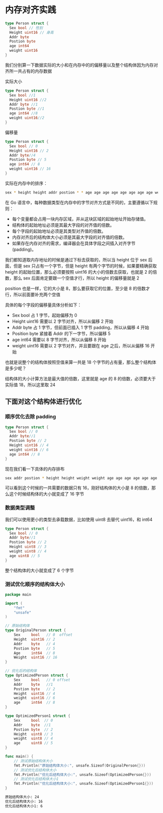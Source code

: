 <!--
 * @Author: shgopher shgopher@gmail.com
 * @Date: 2024-03-12 14:21:48
 * @LastEditors: shgopher shgopher@gmail.com
 * @LastEditTime: 2024-03-12 15:09:07
 * @FilePath: /GOFamily/工程/内存对齐实践/README.md
 * @Description: 
 * 
 * Copyright (c) 2024 by shgopher, All Rights Reserved. 
-->
# 内存对齐实践
```go
type Person struct {
  Sex bool // 性别
  Height uint16 // 身高
  Addr byte
  Postion byte
  age int64
  weight uint16
}
```
我们分别算一下数据实际的大小和在内存中的的偏移量以及整个结构体因为内存对齐所一共占有的内存数据

实际大小
```go
type Person struct {
  Sex bool //1
  Height uint16 //2
  Addr byte //1
  Postion byte //1
  age int64 //8
  weight uint16//2
}
```
偏移量
```go
type Person struct {
  Sex bool // 0
  Height uint16 // 2
  Addr byte//4
  Postion byte // 5
  age int64 // 8
  weight uint16 // 16
}
```

实际在内存中的排序：
```bash
sex * height height addr postion * * age age age age age age age age weight weight 
```

在 Go 语言中，每种数据类型在内存中的字节对齐方式是不同的，主要遵循以下规则：

- 每个变量都会占用一块内存区域，并从这块区域的起始地址开始存储值。
- 结构体的起始地址必须是其最大字段的对齐值的倍数。
- 每个字段的起始地址必须是其类型对齐值的倍数。
- 内存对齐后的结构体大小必须是其最大字段的对齐值的倍数。
- 如果存在内存对齐的需求，编译器会在具体字段之间插入对齐字节 (padding)。


我们都知道取内存地址的时候是通过下标去获取的，所以当 height 位于 sex 后面，但是 sex 只占有一个字节，但是 height 有两个字节的时候，如果要精确获取 height 的起始位置，那么必须要按照 uint16 的大小的倍数去获取，也就是 2 的倍数，那么 sex 后面肯定要跟一个空值才行，所以 height 的偏移量就是 2

position 也是一样，它的大小是 8，那么要获取它的位置，至少是 8 的倍数才行，所以前面要补充两个空值

具体的每个字段的偏移量具体分析如下：

- Sex bool 占 1 字节，起始偏移为 0
- Height uint16 需要以 2 字节对齐，所以从偏移 2 开始
- Addr byte 占 1 字节，但前面已插入 1 字节 padding，所以从偏移 4 开始
- Position byte 紧接着 Addr 的下一字节，所以偏移 5
- age int64 需要以 8 字节对齐，所以从偏移 8 开始
- weight uint16 需要以 2 字节对齐，并且要跟在 age 之后，所以从偏移 16 开始

也就是说整个的结构体按照空值来算一共是 18 个字节的占有量，那么整个结构体是多少呢？

结构体的大小计算方法是最大值的倍数，这里就是 age 的 8 的倍数，必须要大于实际值 18，所以这里取 24

## 下面对这个结构体进行优化
### 顺序优化去除 padding
```go
type Person struct {
  Sex bool // 0
  Addr byte//1
  Postion byte // 2
  Height uint16 // 4
  weight uint16 // 6
  age int64 // 8
}
```
现在我们看一下具体的内存排布
```bash
sex addr postion * height height weight weight age age age age age age age age
```
可以看到这个时候的一共需要的数据只有 16，刚好结构体的大小是 8 的倍数，那么这个时候结构体的大小就变成了 16 字节

### 数据类型调整
我们可以使用更小的类型去承载数据，比如使用 uint8 去替代 uint16，和 int64

```go
type Person struct {
  Sex bool // 0
  Addr byte//1
  Postion byte // 2
  Height uint8 // 3
  weight uint8 // 4
  age uint8 // 5
}
```
整个结构体的大小就变成了 6 个字节
### 测试优化顺序的结构体大小

```go
package main

import (
	"fmt"
	"unsafe"
)

// 原始结构体
type OriginalPerson struct {
	Sex     bool   // 0  offset
	Height  uint16 // 2
	Addr    byte   // 4
	Postion byte   // 5
	Age     int64  // 8
	Weight  uint16 // 16
}

// 优化后的结构体
type OptimizedPerson struct {
	Sex     bool   // 0 offset
	Addr    byte   //1
	Postion byte   // 2
	Height  uint16 // 4
	weight  uint16 // 6
	age     int64  // 8
}

type OptimizedPerson1 struct {
	Sex     bool  // 0
	Addr    byte  //1
	Postion byte  // 2
	Height  uint8 // 3
	weight  uint8 // 4
	age     uint8 // 5
}

func main() {
	// 测试原始结构体大小
	fmt.Println("原始结构体大小:", unsafe.Sizeof(OriginalPerson{}))
	// 测试优化后结构体大小
	fmt.Println("优化后结构体大小:", unsafe.Sizeof(OptimizedPerson{}))
	// 测试优化后结构体大小1
	fmt.Println("优化后结构体大小:", unsafe.Sizeof(OptimizedPerson1{}))
}
```
```bash
原始结构体大小: 24
优化后结构体大小: 16
优化后结构体大小1: 6
```